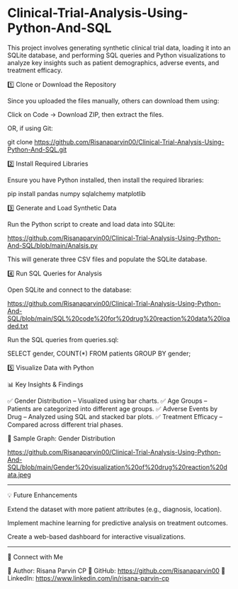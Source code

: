 # Clinical-Trial-Analysis-Using-Python-And-SQL
This project involves generating synthetic clinical trial data, loading it into an SQLite database, and performing SQL queries and Python visualizations to analyze key insights such as patient demographics, adverse events, and treatment efficacy.

1️⃣ Clone or Download the Repository

Since you uploaded the files manually, others can download them using:

Click on Code → Download ZIP, then extract the files.

OR, if using Git:

git clone https://github.com/Risanaparvin00/Clinical-Trial-Analysis-Using-Python-And-SQL.git



2️⃣ Install Required Libraries

Ensure you have Python installed, then install the required libraries:

pip install pandas numpy sqlalchemy matplotlib

3️⃣ Generate and Load Synthetic Data

Run the Python script to create and load data into SQLite:

https://github.com/Risanaparvin00/Clinical-Trial-Analysis-Using-Python-And-SQL/blob/main/Analsis.py

This will generate three CSV files and populate the SQLite database.

4️⃣ Run SQL Queries for Analysis

Open SQLite and connect to the database:

https://github.com/Risanaparvin00/Clinical-Trial-Analysis-Using-Python-And-SQL/blob/main/SQL%20code%20for%20drug%20reaction%20data%20loaded.txt

Run the SQL queries from queries.sql:

SELECT gender, COUNT(*) FROM patients GROUP BY gender;

5️⃣ Visualize Data with Python

📊 Key Insights & Findings

✅ Gender Distribution – Visualized using bar charts.
✅ Age Groups – Patients are categorized into different age groups.
✅ Adverse Events by Drug – Analyzed using SQL and stacked bar plots.
✅ Treatment Efficacy – Compared across different trial phases.

📌 Sample Graph: Gender Distribution

https://github.com/Risanaparvin00/Clinical-Trial-Analysis-Using-Python-And-SQL/blob/main/Gender%20visualization%20of%20drug%20reaction%20data.jpeg

---

💡 Future Enhancements

Extend the dataset with more patient attributes (e.g., diagnosis, location).

Implement machine learning for predictive analysis on treatment outcomes.

Create a web-based dashboard for interactive visualizations.


---

🔗 Connect with Me

📌 Author: Risana Parvin CP
🔗 GitHub: https://github.com/Risanaparvin00
🔗 LinkedIn: https://www.linkedin.com/in/risana-parvin-cp
 
